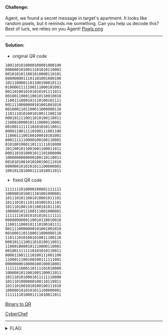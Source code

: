 #### Challenge:

Agent, we found a secret message in target's apartment. It looks like random pixels, but it reminds me something. Can you help us decode this? Best of luck, we relies on you Agent! [Pixels.png](./Pixels.png)

---

#### Solution:

- original QR code

```binary
1001101010000100001000100
0000001010011101010110001
0010101011001010000110101
0000000011101101001000100
1011100001101100100010111
0100001111100111000101001
0011010010101010101111011
0010011000110010110010010
1100111000101110100101111
0011110000000101001001010
0010001101100011000000110
1101110101001010011100110
0001011110011010100110011
1100010000101110000110001
0010011111110101010110011
0000110011110100111001100
1100011100100100010101001
0001111110000100100110001
0101001000110111111010000
1011001011001001100011011
0001101010001011101000000
1000000000000100110110011
0010101001010100100111010
0000001010101011100000001
1001011010001111010011011
```

- fixed QR code

```binary
1111111010000100001111111
1000001010011101001000001
1011101011001010001011101
1011101011101101001011101
1011101001101100101011101
1000001011100111001000001
1111111010101010101111111
0000000000110010110010010
1100111000101110100101111
0011110000000101001001010
0010001101100011000000110
1101110101001010011100110
0001011110011010100110011
1100010000101110000110001
0010011111110101010110011
0000110011110100111001100
1100011100100100111111001
0000000010000100100010001
1111111000110111101010000
1000001011001001100011011
1011101010001011111110000
1011101000000100110110011
1011101001010100100111010
1000001010101011100000001
1111111010001111010011011
```

[Binary to QR](https://bahamas10.github.io/binary-to-qrcode/)

[CyberChef](https://gchq.github.io/CyberChef/#recipe=Parse_QR_Code(false))

---

<details><summary>FLAG:</summary>

```
CT18-L0Lz-th1s-iSQR-c0de
```

</details>
